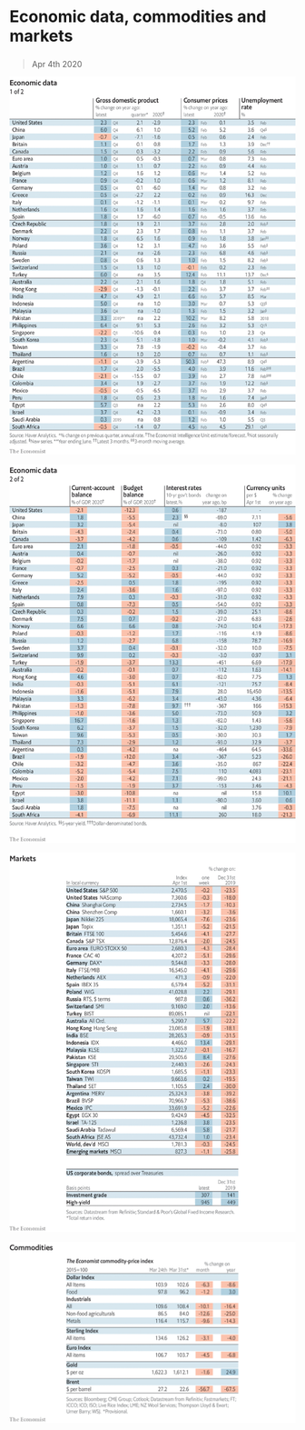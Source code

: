 ###### 

# Economic data, commodities and markets 

#####  

> Apr 4th 2020 

![image](images/20200404_INT101.png) 


![image](images/20200404_INT102.png) 


![image](images/20200404_INT201.png) 


![image](images/20200404_INT401.png) 


